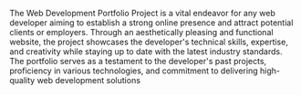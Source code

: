 The Web Development Portfolio Project is a vital endeavor for any web developer aiming to establish a strong online presence and attract potential clients or employers. Through an aesthetically pleasing and functional website, the project showcases the developer's technical skills, expertise, and creativity while staying up to date with the latest industry standards. The portfolio serves as a testament to the developer's past projects, proficiency in various technologies, and commitment to delivering high-quality web development solutions

